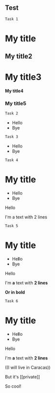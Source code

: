 ```shTask 0
```

## Test


```sh
Task 1
```

# My title
## My title2
# My title3
#### My title4
### My title5


```sh
Task 2
```

- Hello
- Bye


```sh
Task 3
```

* Hello
* Bye


```sh
Task 4
```

# My title
- Hello
- Bye

Hello

I'm a text
with 2 lines


```sh
Task 5
```

# My title
- He**l**lo
- Bye

Hello

I'm **a** text
with __2 lines__

**Or in bold**


```sh
Task 6
```

# My title
- He**l**lo
- Bye

Hello

I'm **a** text
with __2 lines__

((I will live in Caracas))

But it's [[private]]

So cool!